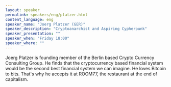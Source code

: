 ```yaml
---
layout: speaker
permalink: speakers/eng/platzer.html
content_language: eng
speaker_name: "Joerg Platzer (GER)"
speaker_description: "Cryptoanarchist and Aspiring Cypherpunk"
speaker_presentation: ""
speaker_when: "Friday 18:00"
speaker_where: ""
---
```


Joerg Platzer is founding member of the Berlin based Crypto Currency Consulting Group. He finds that the cryptocurrency based financial system would be the second best financial system we can imagine. He loves Bitcoin to bits. That's why he accepts it at ROOM77, the restaurant at the end of capitalism.
